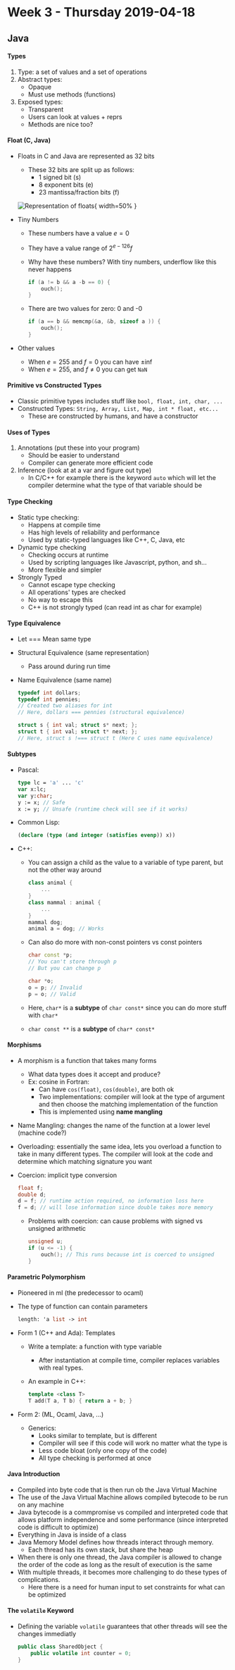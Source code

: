 # Week 3 - Thursday 2019-04-18

## Java

#### Types

1. Type: a set of values and a set of operations
2. Abstract types:
    * Opaque
    * Must use methods (functions)
3. Exposed types:
    * Transparent
    * Users can look at values + reprs
    * Methods are nice too?

#### Float (C, Java)

* Floats in C and Java are represented as 32 bits
    * These 32 bits are split up as follows:
        * 1 signed bit (s)
        * 8 exponent bits (e)
        * 23 mantissa/fraction bits (f)

    ![Representation of floats](images/float.png){ width=50% }

* Tiny Numbers
    * These numbers have a value $e = 0$
    * They have a value range of $2^{e-126}f$
    * Why have these numbers? With tiny numbers, underflow like this never happens

        ```c
        if (a != b && a -b == 0) {
            ouch();
        }
        ```
    * There are two values for zero: 0 and -0

        ```c
        if (a == b && memcmp(&a, &b, sizeof a )) {
            ouch();
        }
        ```
* Other values
    * When $e = 255$ and $f = 0$ you can have $\pm\text{inf}$
    * When $e = 255$, and $f \neq 0$ you can get `NaN`

#### Primitive vs Constructed Types

* Classic primitive types includes stuff like `bool, float, int, char, ...`
* Constructed Types: `String, Array, List, Map, int * float, etc...`
    * These are constructed by humans, and have a constructor

#### Uses of Types

1. Annotations (put these into your program)
    * Should be easier to understand
    * Compiler can generate more efficient code
2. Inference (look at at a var and figure out type)
    * In C/C++ for example there is the keyword `auto` which will let the compiler determine
        what the type of that variable should be

#### Type Checking

* Static type checking:
    * Happens at compile time
    * Has high levels of reliability and performance
    * Used by static-typed languages like C++, C, Java, etc
* Dynamic type checking
    * Checking occurs at runtime
    * Used by scripting languages like Javascript, python, and sh...
    * More flexible and simpler
* Strongly Typed
    * Cannot escape type checking
    * All operations' types are checked
    * No way to escape this
    * C++ is not strongly typed (can read int as char for example)

#### Type Equivalence

* Let === Mean same type
* Structural Equivalence (same representation)
    * Pass around during run time
* Name Equivalence (same name)

    ```c
    typedef int dollars;
    typedef int pennies;
    // Created two aliases for int
    // Here, dollars === pennies (structural equivalence)

    struct s { int val; struct s* next; };
    struct t { int val; struct t* next; };
    // Here, struct s !=== struct t (Here C uses name equivalence)
    ```

#### Subtypes

* Pascal:

    ```pascal
    type lc = 'a' ... 'c'
    var x:lc;
    var y:char;
    y := x; // Safe
    x := y; // Unsafe (runtime check will see if it works)
    ```

* Common Lisp:

    ```lisp
    (declare (type (and integer (satisfies evenp)) x))
    ```
* C++:
    * You can assign a child as the value to a variable of type parent, but not the other
        way around

        ```cpp
        class animal {
            ...
        }
        class mammal : animal {
            ...
        }
        mammal dog;
        animal a = dog; // Works
        ```
    * Can also do more with non-const pointers vs const pointers

        ```cpp
        char const *p;
        // You can't store through p
        // But you can change p

        char *o;
        o = p; // Invalid
        p = o; // Valid
        ```
    * Here, `char*` is a **subtype** of `char const*` since you can do more stuff with
        `char*`
    * `char const **` is a **subtype** of `char* const*`

#### Morphisms

* A morphism is a function that takes many forms
    * What data types does it accept and produce?
    * Ex: cosine in Fortran:
        * Can have `cos(float)`, `cos(double)`, are both ok
        * Two implementations: compiler will look at the type of argument and then choose
            the matching implementation of the function
        * This is implemented using **name mangling**
* Name Mangling: changes the name of the function at a lower level (machine code?)
* Overloading: essentially the same idea, lets you overload a function to take in many
    different types. The compiler will look at the code and determine which matching
    signature you want
* Coercion: implicit type conversion

    ```c
    float f;
    double d;
    d = f; // runtime action required, no information loss here
    f = d; // will lose information since double takes more memory
    ```

    * Problems with coercion: can cause problems with signed vs unsigned arithmetic

        ```c
        unsigned u;
        if (u <= -1) {
            ouch(); // This runs because int is coerced to unsigned
        }
        ```

#### Parametric Polymorphism

* Pioneered in ml (the predecessor to ocaml)
* The type of function can contain parameters

    ```ocaml
    length: 'a list -> int
    ```
* Form 1 (C++ and Ada): Templates
    * Write a template: a function with type variable
        * After instantiation at compile time, compiler replaces variables with real
            types.

    * An example in C++:

        ```cpp
        template <class T>
        T add(T a, T b) { return a + b; }
        ```
* Form 2: (ML, Ocaml, Java, ...)
    * Generics:
        * Looks similar to template, but is different
        * Compiler will see if this code will work no matter what the type is
        * Less code bloat (only one copy of the code)
        * All type checking is performed at once

#### Java Introduction

* Compiled into byte code that is then run ob the Java Virtual Machine
* The use of the Java Virtual Machine allows compiled bytecode to be run on any machine
* Java bytecode is a commpromise vs compiled and interpreted code that allows platform
    independence and some performance (since interpreted code is difficult to optimize)
* Everything in Java is inside of a class
* Java Memory Model defines how threads interact through memory.
    * Each thread has its own stack, but share the heap
* When there is only one thread, the Java compiler is allowed to change the order of the
    code as long as the result of execution is the same
* With multiple threads, it becomes more challenging to do these types of complications.
    * Here there is a need for human input to set constraints for what can be optimized

#### The `volatile` Keyword

* Defining the variable `volatile` guarantees that other threads will see the changes
    immediatly
    
    ```java
    public class SharedObject {
        public volatile int counter = 0;
    }
    ```

